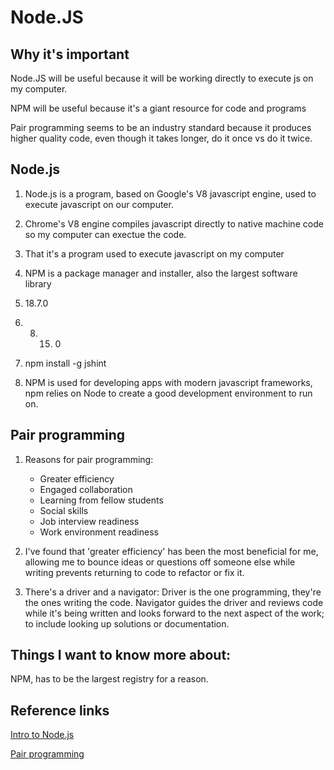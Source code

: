 # Node.JS

##  Why it's important

Node.JS will be useful because it will be working directly to execute js on my computer.

NPM will be useful because it's a giant resource for code and programs

Pair programming seems to be an industry standard because it produces higher quality code, even though it takes longer, do it once vs do it twice.

## Node.js

1.  Node.js is a program, based on Google's V8 javascript engine, used to execute javascript on our computer.

2.  Chrome's V8 engine compiles javascript directly to native machine code so my computer can exectue the code.

3.  That it's a program used to execute javascript on my computer

4.  NPM is a package manager and installer, also the largest software library

5.  18.7.0

6.  8. 15. 0

7.  npm install -g jshint

8.  NPM is used for developing apps with modern javascript frameworks, npm relies on Node to create a good development environment to run on.

## Pair programming

1.  Reasons for pair programming:
    - Greater efficiency
    - Engaged collaboration
    - Learning from fellow students
    - Social skills
    - Job interview readiness
    - Work environment readiness

2.  I've found that 'greater efficiency' has been the most beneficial for me, allowing me to bounce ideas or questions off someone else while writing prevents returning to code to refactor or fix it.

3.  There's a driver and a navigator:  Driver is the one programming, they're the ones writing the code.  Navigator guides the driver and reviews code while it's being written and looks forward to the next aspect of the work; to include looking up solutions or documentation.

## Things I want to know more about:

NPM, has to be the largest registry for a reason.

## Reference links

[Intro to Node.js](https://www.sitepoint.com/an-introduction-to-node-js/)

[Pair programming](https://www.codefellows.org/blog/6-reasons-for-pair-programming/)
